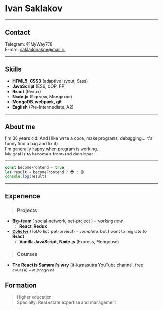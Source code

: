 # Ivan Saklakov  

***

## Contact 
Telegram: @MyWay778  
E-mail: sakla4onakne@mail.ru

***

## Skills
- **HTML5**, **CSS3** (adaptive layout, Sass)
- **JavaScript** (ES6, OOP, FP)  
- **React** (Redux)
- **Node.js** (Express, Mongoose)
- **MongoDB, webpack, git**
- **English** (Pre-Intermediate, A2)

***

## About me
I'm 30 years old. And I like write a code, make programs, debagging... It's funny find a bug and fix it)  
I'm generally happy when program is working.  
My goal is to become a front-end developer.

***

```javascript
const becomeFrontend = true
let result = becomeFrontend ? 😎 : 😩
console.log(result)
```

***
## Experience
> ### Projects
- **[Big-team](https://github.com/MyWay778/big-team)** ( social-network, pet-project ) - *working now* 
  - **React**, **Redux** 
- **[Dolister](https://github.com/MyWay778/dolister)** (ToDo list, pet-project) - *complete*, but I want to migrate to **React**
  - **Vanilla JavaScript**, **Node.js** (Express, Mongoose)   
  
 > ### Courses
 - **The React is Samurai's way** (it-kamasutra YouTube channel, free course) - *in progress*
   
 ## Formation
 > Higher education  
 Specialty: Real estate expertise and management
